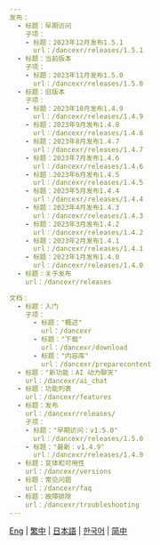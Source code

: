 ```yaml
---
发布：
  - 标题：早期访问
    子项：
    - 标题：2023年12月发布1.5.1
      url：/dancexr/releases/1.5.1
  - 标题：当前版本
    子项：
    - 标题：2023年11月发布1.5.0
      url：/dancexr/releases/1.5.0
  - 标题：旧版本
    子项：
    - 标题：2023年10月发布1.4.9
      url：/dancexr/releases/1.4.9
    - 标题：2023年9月发布1.4.8
      url：/dancexr/releases/1.4.8
    - 标题：2023年8月发布1.4.7
      url：/dancexr/releases/1.4.7
    - 标题：2023年7月发布1.4.6
      url：/dancexr/releases/1.4.6
    - 标题：2023年6月发布1.4.5
      url：/dancexr/releases/1.4.5
    - 标题：2023年5月发布1.4.4
      url：/dancexr/releases/1.4.4
    - 标题：2023年4月发布1.4.3
      url：/dancexr/releases/1.4.3
    - 标题：2023年3月发布1.4.2
      url：/dancexr/releases/1.4.2
    - 标题：2023年2月发布1.4.1
      url：/dancexr/releases/1.4.1
    - 标题：2023年1月发布1.4.0
      url：/dancexr/releases/1.4.0
  - 标题：关于发布
    url：/dancexr/releases

文档：
  - 标题：入门
    子项：
      - 标题："概述"
        url：/dancexr
      - 标题："下载"
        url：/dancexr/download
      - 标题："内容库"
        url：/dancexr/preparecontent
  - 标题："新功能：AI 动力聊天"
    url：/dancexr/ai_chat
  - 标题：功能列表
    url：/dancexr/features
  - 标题：发布
    url：/dancexr/releases/
    子项：
    - 标题："早期访问：v1.5.0"
      url：/dancexr/releases/1.5.0
    - 标题："最新：v1.4.9"
      url：/dancexr/releases/1.4.9
  - 标题：变体和可用性
    url：/dancexr/versions
  - 标题：常见问题
    url：/dancexr/faq
  - 标题：故障排除
    url：/dancexr/troubleshooting  
---
```

[Eng](/dancexr/navigation) | [繁中](/tw/dancexr/navigation) | [日本語](/jp/dancexr/navigation) | [한국어](/kr/dancexr/navigation) | [简中](/zh/dancexr/navigation)